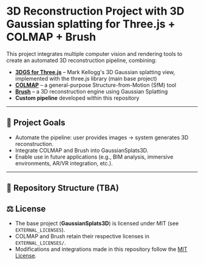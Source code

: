 # 3D Reconstruction Project with 3D Gaussian splatting for Three.js + COLMAP + Brush

This project integrates multiple computer vision and rendering tools to create an automated 3D reconstruction pipeline, combining:

- [**3DGS for Three.js**](https://github.com/mkkellogg/GaussianSplats3D) – Mark Kellogg's 3D Gaussian splatting view, implemented with the three.js library (main base project)
- [**COLMAP**](https://colmap.github.io/) – a general-purpose Structure-from-Motion (SfM) tool
- [**Brush**](https://github.com/your-brush-repo) – a 3D reconstruction engine using Gaussian Splatting
- **Custom pipeline** developed within this repository

---

## 🎯 Project Goals
- Automate the pipeline: user provides images → system generates 3D reconstruction.
- Integrate COLMAP and Brush into GaussianSplats3D.
- Enable use in future applications (e.g., BIM analysis, immersive environments, AR/VR integration, etc.).

---

## 📂 Repository Structure (TBA)

## ⚖️ License
- The base project (**GaussianSplats3D**) is licensed under MIT (see `EXTERNAL_LICENSES`).
- COLMAP and Brush retain their respective licenses in `EXTERNAL_LICENSES/`.
- Modifications and integrations made in this repository follow the [MIT License](LICENSE).

